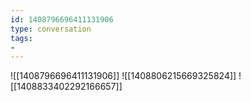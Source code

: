 ```yaml
---
id: 1408796696411131906
type: conversation
tags:
- 
---
```

![[1408796696411131906]]
![[1408806215669325824]]
![[1408833402292166657]]

